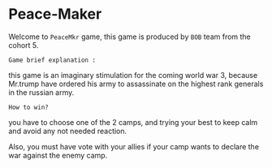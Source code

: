 # Peace-Maker
Welcome to `PeaceMkr` game, this game is produced by `BOB` team from the cohort 5.

`Game brief explanation :` 



this game is an imaginary stimulation for the coming world war 3, because Mr.trump have ordered his army to assassinate  on the highest rank generals in the russian army.

`How to win?`

you have to choose one of the 2 camps, and trying your best to keep calm and avoid any not needed reaction.

Also, you must have vote with your allies if your camp wants to declare the war against the enemy camp.

